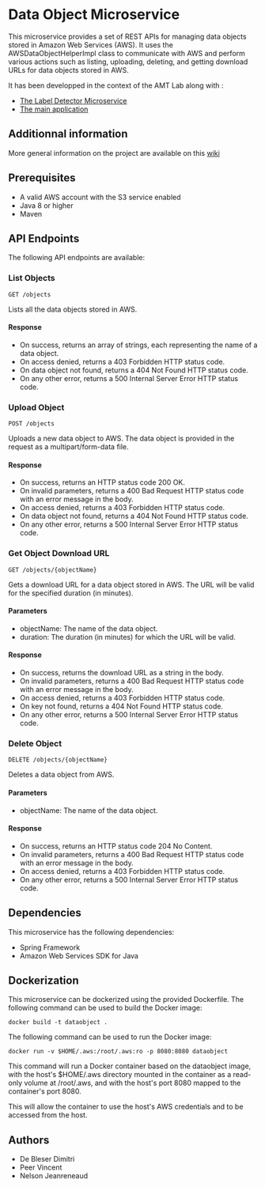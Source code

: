 # Data Object Microservice
This microservice provides a set of REST APIs for managing data objects stored in Amazon Web Services (AWS). It uses the AWSDataObjectHelperImpl class to communicate with AWS and perform various actions such as listing, uploading, deleting, and getting download URLs for data objects stored in AWS.

It has been developped in the context of the AMT Lab along with :
* [The Label Detector Microservice](https://github.com/Nelson-Jnrnd/AMT-Microservice-LabelDetector)
* [The main application](https://github.com/Nelson-Jnrnd/AMT-Microservice-Main)

## Additionnal information

More general information on the project are available on this [wiki](https://github.com/Nelson-Jnrnd/AMT-Microservice-Main/wiki)

## Prerequisites
* A valid AWS account with the S3 service enabled
* Java 8 or higher
* Maven

## API Endpoints
The following API endpoints are available:

### List Objects
```
GET /objects
```
Lists all the data objects stored in AWS.

#### Response
* On success, returns an array of strings, each representing the name of a data object.
* On access denied, returns a 403 Forbidden HTTP status code.
* On data object not found, returns a 404 Not Found HTTP status code.
* On any other error, returns a 500 Internal Server Error HTTP status code.

### Upload Object
```
POST /objects
```

Uploads a new data object to AWS. The data object is provided in the request as a multipart/form-data file.

#### Response
* On success, returns an HTTP status code 200 OK.
* On invalid parameters, returns a 400 Bad Request HTTP status code with an error message in the body.
* On access denied, returns a 403 Forbidden HTTP status code.
* On data object not found, returns a 404 Not Found HTTP status code.
* On any other error, returns a 500 Internal Server Error HTTP status code.

### Get Object Download URL
```
GET /objects/{objectName}
```

Gets a download URL for a data object stored in AWS. The URL will be valid for the specified duration (in minutes).

#### Parameters
* objectName: The name of the data object.
* duration: The duration (in minutes) for which the URL will be valid.

#### Response
* On success, returns the download URL as a string in the body.
* On invalid parameters, returns a 400 Bad Request HTTP status code with an error message in the body.
* On access denied, returns a 403 Forbidden HTTP status code.
* On key not found, returns a 404 Not Found HTTP status code.
* On any other error, returns a 500 Internal Server Error HTTP status code.

### Delete Object
```
DELETE /objects/{objectName}
```

Deletes a data object from AWS.

#### Parameters
* objectName: The name of the data object.

#### Response
* On success, returns an HTTP status code 204 No Content.
* On invalid parameters, returns a 400 Bad Request HTTP status code with an error message in the body.
* On access denied, returns a 403 Forbidden HTTP status code.
* On any other error, returns a 500 Internal Server Error HTTP status code.

## Dependencies
This microservice has the following dependencies:

* Spring Framework
* Amazon Web Services SDK for Java

## Dockerization
This microservice can be dockerized using the provided Dockerfile. The following command can be used to build the Docker image:

```
docker build -t dataobject . 
```

The following command can be used to run the Docker image:

```
docker run -v $HOME/.aws:/root/.aws:ro -p 8080:8080 dataobject
```
This command will run a Docker container based on the dataobject image, 
with the host's $HOME/.aws directory mounted in the container as a read-only volume 
at /root/.aws, and with the host's port 8080 mapped to the container's port 8080.

This will allow the container to use the host's AWS credentials and to be accessed from the host.
## Authors
* De Bleser Dimitri
* Peer Vincent
* Nelson Jeanreneaud